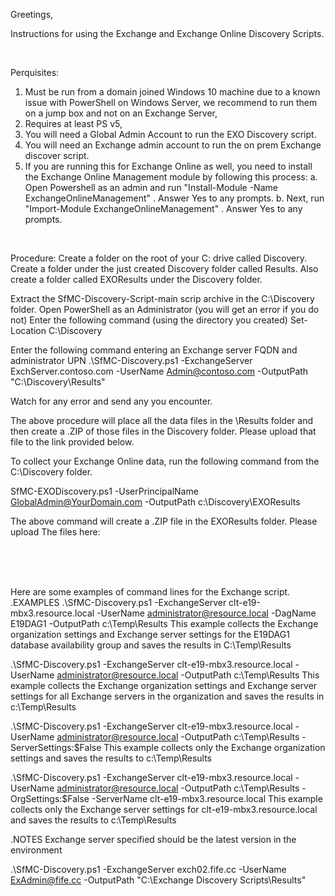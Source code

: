 Greetings,

Instructions for using the Exchange and Exchange Online Discovery Scripts.

<br>

Perquisites:
1. Must be run from a domain joined Windows 10 machine due to a known issue with PowerShell on Windows Server, we recommend to run them on a jump box and not on an Exchange Server,
2. Requires at least PS v5,
3. You will need a Global Admin Account to run the EXO Discovery script.
4. You will need an Exchange admin account to run the on prem Exchange discover script.
5. If you are running this for Exchange Online as well, you need to install the Exchange Online Management module by following this process:
	a. Open Powershell as an admin and run "Install-Module -Name ExchangeOnlineManagement" . Answer Yes to any prompts.
	b. Next, run "Import-Module ExchangeOnlineManagement" . Answer Yes to any prompts.
	
<br>

Procedure:
Create a folder on the root of your C: drive called Discovery. 
Create a folder under the just created Discovery folder called Results. 
Also create a folder called EXOResults under the Discovery folder. 

Extract the SfMC-Discovery-Script-main scrip archive in the C:\Discovery folder.
Open PowerShell as an Administrator (you will get an error if you do not)
Enter the following command (using the directory you created)
Set-Location C:\Discovery

Enter the following command entering an Exchange server FQDN and administrator UPN
.\SfMC-Discovery.ps1 -ExchangeServer ExchServer.contoso.com -UserName Admin@contoso.com -OutputPath "C:\Discovery\Results"

Watch for any error and send any you encounter.

The above procedure will place all the data files in the \Results folder and then create a .ZIP of those files in the Discovery folder. Please upload that file to the link provided below.

To collect your Exchange Online data, run the following command from the C:\Discovery folder.

SfMC-EXODiscovery.ps1 -UserPrincipalName GlobalAdmin@YourDomain.com -OutputPath c:\Discovery\EXOResults

The above command will create a .ZIP file in the EXOResults folder. Please upload The files here: 

<br>
<br>
<br>


Here are some examples of command lines for the Exchange script. 
 .EXAMPLES
 .\SfMC-Discovery.ps1 -ExchangeServer clt-e19-mbx3.resource.local -UserName administrator@resource.local -DagName E19DAG1 -OutputPath c:\Temp\Results
 This example collects the Exchange organization settings and Exchange server settings for the E19DAG1 database availability group and saves the results in C:\Temp\Results

 .\SfMC-Discovery.ps1 -ExchangeServer clt-e19-mbx3.resource.local -UserName administrator@resource.local -OutputPath c:\Temp\Results
 This example collects the Exchange organization settings and Exchange server settings for all Exchange servers in the organization and saves the results in c:\Temp\Results

 .\SfMC-Discovery.ps1 -ExchangeServer clt-e19-mbx3.resource.local -UserName administrator@resource.local -OutputPath c:\Temp\Results -ServerSettings:$False
 This example collects only the Exchange organization settings and saves the results to c:\Temp\Results

 .\SfMC-Discovery.ps1 -ExchangeServer clt-e19-mbx3.resource.local -UserName administrator@resource.local -OutputPath c:\Temp\Results -OrgSettings:$False -ServerName clt-e19-mbx3.resource.local
 This example collects only the Exchange server settings for clt-e19-mbx3.resource.local and saves the results to c:\Temp\Results

.NOTES
  Exchange server specified should be the latest version in the environment
  
  
.\SfMC-Discovery.ps1 -ExchangeServer exch02.fife.cc -UserName ExAdmin@fife.cc -OutputPath "C:\Exchange Discovery Scripts\Results"
